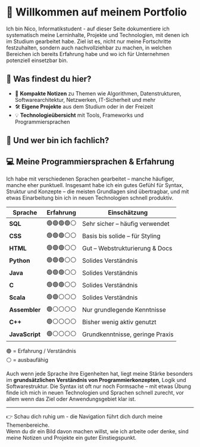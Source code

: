 # 👋 Willkommen auf meinem Portfolio

Ich bin Nico, Informatikstudent - auf dieser Seite dokumentiere ich systematisch meine Lerninhalte, Projekte und Technologien, mit denen ich im Studium gearbeitet habe. Ziel ist es, nicht nur meine Fortschritte festzuhalten, sondern auch nachvollziehbar zu machen, in welchen Bereichen ich bereits Erfahrung habe und wo ich für Unternehmen potenziell einsetzbar bin.
## 🧠 Was findest du hier?

- 📘 **Kompakte Notizen** zu Themen wie Algorithmen, Datenstrukturen, Softwarearchitektur, Netzwerken, IT-Sicherheit und mehr
- 🛠 **Eigene Projekte** aus dem Studium oder in der Freizeit
- 💡 **Technologieübersicht** mit Tools, Frameworks und Programmiersprachen
## 💬 Und wer bin ich fachlich?

## 💻 Meine Programmiersprachen & Erfahrung

Ich habe mit verschiedenen Sprachen gearbeitet – manche häufiger, manche eher punktuell. Insgesamt habe ich ein gutes Gefühl für Syntax, Struktur und Konzepte – die meisten Grundlagen sind übertragbar, und mit etwas Einarbeitung bin ich in neuen Technologien schnell produktiv.

| Sprache        | Erfahrung | Einschätzung                    |
| -------------- | --------- | ------------------------------- |
| **SQL**        | 🟢🟢🟢🟢⚪ | Sehr sicher – häufig verwendet  |
| **CSS**        | 🟢🟢🟢⚪⚪  | Basis bis solide – für Styling  |
| **HTML**       | 🟢🟢🟢⚪⚪  | Gut – Webstrukturierung & Docs  |
| **Python**     | 🟢🟢🟢⚪⚪  | Solides Verständnis             |
| **Java**       | 🟢🟢🟢⚪⚪  | Solides Verständnis             |
| **C**          | 🟢🟢🟢⚪⚪  | Solides Verständnis             |
| **Scala**      | 🟢🟢⚪⚪⚪   | Solides Verständnis             |
| **Assembler**  | 🟢⚪⚪⚪⚪    | Nur grundlegende Kenntnisse     |
| **C++**        | 🟢⚪⚪⚪⚪    | Bisher wenig aktiv genutzt      |
| **JavaScript** | 🟢⚪⚪⚪⚪    | Grundkenntnisse, geringe Praxis |
🟢 = Erfahrung / Verständnis  
⚪ = ausbaufähig

Auch wenn jede Sprache ihre Eigenheiten hat, liegt meine Stärke besonders im **grundsätzlichen Verständnis von Programmierkonzepten**, Logik und Softwarestruktur. Die Syntax ist oft nur noch Formsache – mit etwas Übung finde ich mich in neuen Technologien und Sprachen schnell zurecht, vor allem wenn das Ziel oder Anwendungsgebiet klar ist.

---

👉 Schau dich ruhig um - die Navigation führt dich durch meine Themenbereiche.  
Wenn du dir ein Bild davon machen willst, wie ich arbeite oder denke, sind meine Notizen und Projekte ein guter Einstiegspunkt.
